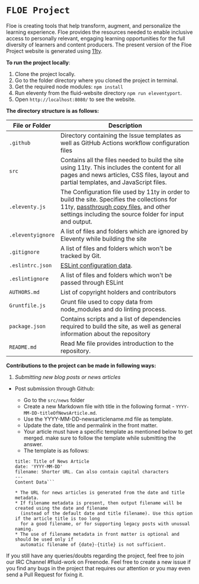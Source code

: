 # `FLOE Project`

Floe is creating tools that help transform, augment, and personalize the learning experience.
Floe provides the resources needed to enable inclusive access to personally relevant, engaging learning opportunities
for the full diversity of learners and content producers.
The present version of the Floe Project website is generated using [11ty](https://www.11ty.dev/).

**To run the project locally**:

1. Clone the project locally.
2. Go to the folder directory where you cloned the project in terminal.
3. Get the required node modules: `npm install`
4. Run eleventy from the fluid-website directory `npm run eleventyport`.
5. Open `http://localhost:8080/` to see the website.

**The directory structure is as follows:**

| File or Folder            | Description                                                                                                                                                                                                                         |
|-------------------|-------------------------------------------------------------------------------------------------------------------------------------------------------------------------------------------------------------------------------------|
| `.github`        | Directory containing the Issue templates as well as GitHub Actions workflow configuration files                                                                          |
| `src`             | Contains all the files needed to build the site using 11ty. This includes the content for all pages and news articles, CSS files, layout and partial templates, and JavaScript files.                                               |
| `.eleventy.js`    | The Configuration file used by 11ty in order to build the site. Specifies the collections for 11ty, [passthrough copy files](https://www.11ty.dev/docs/copy/), and other settings including the source folder for input and output. |
| `.eleventyignore` | A list of files and folders which are ignored by Eleventy while building the site                                                                                                                                                              |
| `.gitignore`      | A list of files and folders which won't be tracked by Git.                                                                                                                                                                          |
| `.eslintrc.json`  | [ESLint configuration data](https://eslint.org/docs/user-guide/configuring).                                                                                                                                                        |
| `.eslintignore`   | A list of files and folders which won't be passed through ESLint                                                                                                                                                                    |
| `AUTHORS.md`      | List of copyright holders and contributors                                                                                                                                                                                          |
| `Gruntfile.js`    | Grunt file used to copy data from node_modules and do linting process.                                                                                                                                                              |
| `package.json`    | Contains scripts and a list of dependencies required to build the site, as well as general information about the repository                                                                                                                                                                             |
| `README.md`       | Read Me file provides introduction to the repository.                                                                                                                                                                               |

**Contributions to the project can be made in following ways:**

1. *Submitting new blog posts or news articles*

* Post submission through Github:
  * Go to the `src/news` folder
  * Create a new Markdown file with title in the following format - `YYYY-MM-DD-titleOfNewsArticle.md`.
  * Use the YYYY-MM-DD-newsarticlename.md file as template.
  * Update the date, title and permalink in the front matter.
  * Your article must have a specific template as mentioned below to get merged. make sure to follow the
    template while submitting the answer.
  * The template is as follows:

  ```---
  title: Title of News Article
  date: 'YYYY-MM-DD'
  filename: Shorter URL. Can also contain capital characters
  ---
  Content Data```

  * The URL for news articles is generated from the date and title metadata.
  * If filename metadata is present, then output filename will be created using the date and filename
    (instead of the default date and title filename). Use this option if the article title is too long
    for a good filename, or for supporting legacy posts with unusual naming.
  * The use of filename metadata in front matter is optional and should be used only if
    automatic filename of {date}-{title} is not sufficient.

If you still have any queries/doubts regarding the project, feel free to join our IRC Channel #fluid-work on Freenode.
Feel free to create a new issue if you find any bugs in the project that requires our attention or you may
even send a Pull Request for fixing it.
